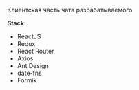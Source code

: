 Клиентская часть чата разрабатываемого

**Stack:**

- ReactJS
- Redux
- React Router
- Axios
- Ant Design
- date-fns
- Formik
